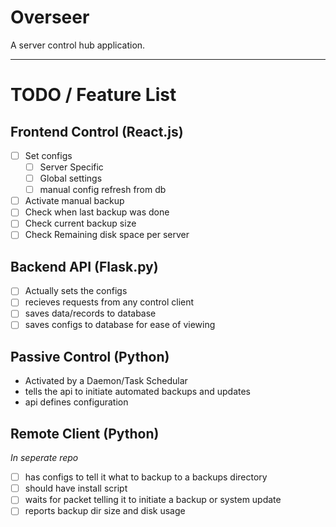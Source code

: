 # Overseer
A server control hub application.

-----

# TODO / Feature List

## Frontend Control (React.js)
- [ ] Set configs
  - [ ] Server Specific
  - [ ] Global settings
  - [ ] manual config refresh from db
- [ ] Activate manual backup
- [ ] Check when last backup was done
- [ ] Check current backup size
- [ ] Check Remaining disk space per server

## Backend API (Flask.py)
- [ ] Actually sets the configs
- [ ] recieves requests from any control client
- [ ] saves data/records to database
- [ ] saves configs to database for ease of viewing

## Passive Control (Python)
- Activated by a Daemon/Task Schedular
- tells the api to initiate automated backups and updates
- api defines configuration

## Remote Client (Python)
*In seperate repo*
- [ ] has configs to tell it what to backup to a backups directory
- [ ] should have install script
- [ ] waits for packet telling it to initiate a backup or system update
- [ ] reports backup dir size and disk usage
